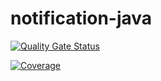 # notification-java

[![Quality Gate Status](https://sonarcloud.io/api/project_badges/measure?project=AlissonMedeiros_notification-java&metric=alert_status)](https://sonarcloud.io/dashboard?id=AlissonMedeiros_notification-java)

[![Coverage](https://sonarcloud.io/api/project_badges/measure?project=AlissonMedeiros_notification-java&metric=coverage)](https://sonarcloud.io/dashboard?id=AlissonMedeiros_notification-java)
